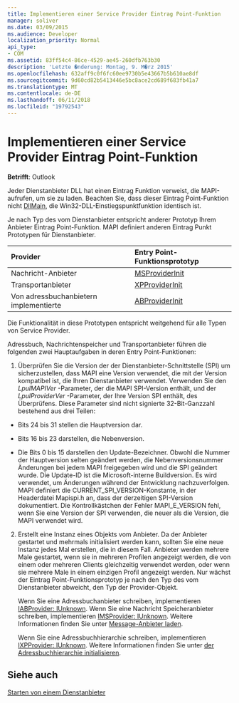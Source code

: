```yaml
---
title: Implementieren einer Service Provider Eintrag Point-Funktion
manager: soliver
ms.date: 03/09/2015
ms.audience: Developer
localization_priority: Normal
api_type:
- COM
ms.assetid: 83ff54c4-86ce-4529-ae45-260dfb763b30
description: 'Letzte �nderung: Montag, 9. M�rz 2015'
ms.openlocfilehash: 632aff9c0f6fc60ee9730b5e43667b5b610ae8df
ms.sourcegitcommit: 9d60cd82b5413446e5bc8ace2cd689f683fb41a7
ms.translationtype: MT
ms.contentlocale: de-DE
ms.lasthandoff: 06/11/2018
ms.locfileid: "19792543"
---
```

# <a name="implementing-a-service-provider-entry-point-function"></a>Implementieren einer Service Provider Eintrag Point-Funktion

  
  
**Betrifft**: Outlook 
  
Jeder Dienstanbieter DLL hat einen Eintrag Funktion verweist, die MAPI-aufrufen, um sie zu laden. Beachten Sie, dass dieser Eintrag Point-Funktion nicht [DllMain](http://msdn.microsoft.com/en-us/library/ms682583.aspx), die Win32-DLL-Einstiegspunktfunktion identisch ist.
  
Je nach Typ des vom Dienstanbieter entspricht anderer Prototyp Ihrem Anbieter Eintrag Point-Funktion. MAPI definiert anderen Eintrag Punkt Prototypen für Dienstanbieter.
  
|**Provider**|**Entry Point-Funktionsprototyp**|
|:-----|:-----|
|Nachricht-Anbieter  <br/> |[MSProviderInit](msproviderinit.md) <br/> |
|Transportanbieter  <br/> |[XPProviderInit](xpproviderinit.md) <br/> |
|Von adressbuchanbietern implementierte  <br/> |[ABProviderInit](abproviderinit.md) <br/> |
   
Die Funktionalität in diese Prototypen entspricht weitgehend für alle Typen von Service Provider. 
  
Adressbuch, Nachrichtenspeicher und Transportanbieter führen die folgenden zwei Hauptaufgaben in deren Entry Point-Funktionen:
  
1. Überprüfen Sie die Version der der Dienstanbieter-Schnittstelle (SPI) um sicherzustellen, dass MAPI eine Version verwendet, die mit der Version kompatibel ist, die Ihren Dienstanbieter verwendet. Verwenden Sie den _LpulMAPIVer_ -Parameter, der die MAPI SPI-Version enthält, und der _LpulProviderVer_ -Parameter, der Ihre Version SPI enthält, des Überprüfens. Diese Parameter sind nicht signierte 32-Bit-Ganzzahl bestehend aus drei Teilen: 
    
  - Bits 24 bis 31 stellen die Hauptversion dar.
    
  - Bits 16 bis 23 darstellen, die Nebenversion.
    
  - Die Bits 0 bis 15 darstellen den Update-Bezeichner. Obwohl die Nummer der Hauptversion selten geändert werden, die Nebenversionsnummer Änderungen bei jedem MAPI freigegeben wird und die SPI geändert wurde. Die Update-ID ist die Microsoft-interne Buildversion. Es wird verwendet, um Änderungen während der Entwicklung nachzuverfolgen. MAPI definiert die CURRENT_SPI_VERSION-Konstante, in der Headerdatei Mapispi.h an, dass der derzeitigen SPI-Version dokumentiert. Die Kontrollkästchen der Fehler MAPI_E_VERSION fehl, wenn Sie eine Version der SPI verwenden, die neuer als die Version, die MAPI verwendet wird.
    
2. Erstellt eine Instanz eines Objekts vom Anbieter. Da der Anbieter gestartet und mehrmals initialisiert werden kann, sollten Sie eine neue Instanz jedes Mal erstellen, die in diesem Fall. Anbieter werden mehrere Male gestartet, wenn sie in mehreren Profilen angezeigt werden, die von einem oder mehreren Clients gleichzeitig verwendet werden, oder wenn sie mehrere Male in einem einzigen Profil angezeigt werden. Nur wächst der Eintrag Point-Funktionsprototyp je nach den Typ des vom Dienstanbieter abweicht, den Typ der Provider-Objekt. 
    
    Wenn Sie eine Adressbuchanbieter schreiben, implementieren [IABProvider: IUnknown](iabprovideriunknown.md). Wenn Sie eine Nachricht Speicheranbieter schreiben, implementieren [IMSProvider: IUnknown](imsprovideriunknown.md). Weitere Informationen finden Sie unter [Message-Anbieter laden](loading-message-store-providers.md).
    
    Wenn Sie eine Adressbuchhierarchie schreiben, implementieren [IXPProvider: IUnknown](ixpprovideriunknown.md). Weitere Informationen finden Sie unter [der Adressbuchhierarchie initialisieren](initializing-the-transport-provider.md).
    
## <a name="see-also"></a>Siehe auch



[Starten von einem Dienstanbieter](starting-a-service-provider.md)


